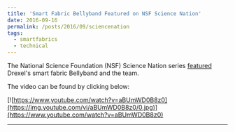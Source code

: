 ```yaml
---
title: 'Smart Fabric Bellyband Featured on NSF Science Nation'
date: 2016-09-16
permalink: /posts/2016/09/sciencenation
tags:
  - smartfabrics
  - technical
---
```


The National Science Foundation (NSF) Science Nation series [featured](https://nsf.gov/news/mmg/mmg_disp.jsp?med_id=132437&from=) Drexel's smart fabric Bellyband and the team.

The video can be found by clicking below:

[![https://www.youtube.com/watch?v=aBUmWD0B8z0](https://img.youtube.com/vi/aBUmWD0B8z0/0.jpg)](https://www.youtube.com/watch?v=aBUmWD0B8z0) 

------